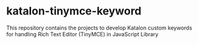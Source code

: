 # katalon-tinymce-keyword
This repository contains the projects to develop Katalon custom keywords for handling Rich Text Editor (TinyMCE) in JavaScript Library
